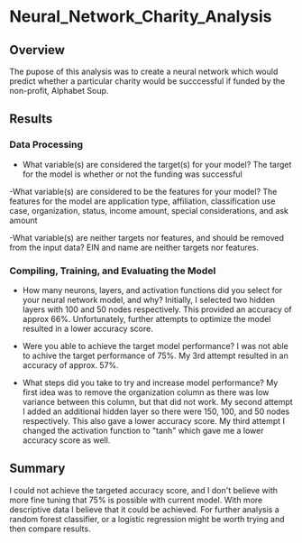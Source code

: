 # Neural_Network_Charity_Analysis

## Overview
The pupose of this analysis was to create a neural network which would predict whether a particular charity would be succcessful if funded by the non-profit, Alphabet Soup.

## Results
### Data Processing
- What variable(s) are considered the target(s) for your model?
The target for the model is whether or not the funding was successful

-What variable(s) are considered to be the features for your model?
The features for the model are application type, affiliation, classification use case, organization, status, income amount, special considerations, and ask amount

-What variable(s) are neither targets nor features, and should be removed from the input data?
EIN and name are neither targets nor features.

### Compiling, Training, and Evaluating the Model
- How many neurons, layers, and activation functions did you select for your neural network model, and why?
Initially, I selected two hidden layers with 100 and 50 nodes respectively. This provided an accuracy of approx 66%. Unfortunately, further attempts to optimize the model resulted
in a lower accuracy score.

- Were you able to achieve the target model performance?
I was not able to achive the target performance of 75%. My 3rd attempt resulted in an accuracy of approx. 57%.

- What steps did you take to try and increase model performance?
My first idea was to remove the organization column as there was low variance between this column, but that did not work. My second attempt I added an additional hidden layer so
there were 150, 100, and 50 nodes respectively. This also gave a lower accuracy score. My third attempt I changed the activation function to "tanh" which gave me a lower accuracy
score as well. 

## Summary
I could not achieve the targeted accuracy score, and I don't believe with more fine tuning that 75% is possible with current model. With more descriptive data I believe that it could be
achieved. For further analysis a random forest classifier, or a logistic regression might be worth trying and then compare results.
